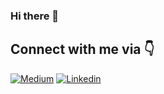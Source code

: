 ### Hi there 👋

<!--
**cpratik711/cpratik711** is a ✨ _special_ ✨ repository because its `README.md` (this file) appears on your GitHub profile.

Here are some ideas to get you started:

- 🔭 I’m currently working on ...
- 🌱 I’m currently learning ...
- 👯 I’m looking to collaborate on ...
- 🤔 I’m looking for help with ...
- 💬 Ask me about ...
- 📫 How to reach me: ...
- 😄 Pronouns: ...
- ⚡ Fun fact: ...
-->

## Connect with me via 👇

[![Medium](https://img.shields.io/badge/Medium-black.svg?style=for-the-badge&logo=medium)](https://pratikchauhan11.medium.com)
[![Linkedin](https://img.shields.io/badge/LinkedIn-blue.svg?style=for-the-badge&logo=linkedin)](linkedin.com/in/pratikchauhan11)
